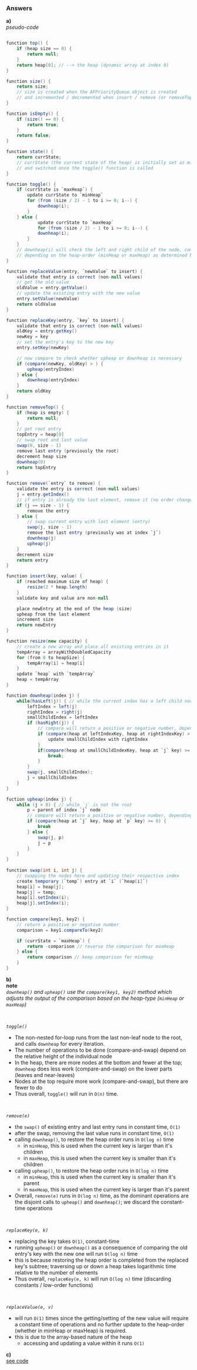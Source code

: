 ### Answers

**a)** \
_pseudo-code_

```Java

function top() {
    if (heap size == 0) {
        return null;
    }
    return heap[0]; // --> the heap (dynamic array at index 0)
}

function size() {
    return size;
    // size is created when the AFPriorityQueue object is created
    // and incremented / decremented when insert / remove (or removeTop) are called
}

function isEmpty() {
    if (size() == 0) {
        return true;
    }
    return false;
}

function state() {
    return currState;
    // currState (the current state of the heap) is initially set as minHeap
    // and switched once the toggle() function is called
}

function toggle() {
    if (currState is `maxHeap`) {
        update currState to `minHeap`
        for (from (size / 2) - 1 to i >= 0; i--) {
            downheap(i);
        }
    } else {
            update currState to `maxHeap`
            for (from (size / 2) - 1 to i >= 0; i--) {
            downheap(i);
        }
    }
    // downheap(i) will check the left and right child of the node, compare their respective key magnitude and swap if necessary
    // depending on the heap-order (minHeap or maxHeap) as determined by the compare() function
}

function replaceValue(entry, `newValue` to insert) {
    validate that entry is correct (non-null values)
    // get the old value
    oldValue = entry.getValue()
    // update the existing entry with the new value
    entry.setValue(newValue)
    return oldValue
}

function replaceKey(entry, `key` to insert) {
    validate that entry is correct (non-null values)
    oldKey = entry.getKey()
    newKey = key
    // set the entry's key to the new key
    entry.setKey(newKey)

    // now compare to check whether upheap or downheap is necessary
    if (compare(newKey, oldKey) > ) {
        upheap(entryIndex)
    } else {
        downheap(entryIndex)
    }
    return oldKey
}

function removeTop() {
    if (heap is empty) {
        return null;
    }
    // get root entry
    topEntry = heap[0]
    // swap root and last value
    swap(0, size - 1)
    remove last entry (previously the root)
    decrement heap size
    downheap(0)
    return topEntry
}

function remove(`entry` to remove) {
    validate the entry is correct (non-null values)
    j = entry.getIndex()
    // if entry is already the last element, remove it (no order change)
    if (j == size - 1) {
        remove the entry
    } else {
        // swap current entry with last element (entry)
        swap(j, size - 1)
        remove the last entry (previously was at index `j`)
        downheap(j)
        upheap(j)
    }
    decrement size
    return entry
}

function insert(key, value) {
    if (reached maximum size of heap) {
        resize(2 * heap.length)
    }
    validate key and value are non-null

    place newEntry at the end of the heap (size)
    upheap from the last element
    increment size
    return newEntry
}

function resize(new capacity) {
    // create a new array and place all existing entries in it
    tempArray = arrayWithDoubledCapacity
    for (from 0 to heapSize) {
        tempArray[i] = heap[i]
    }
    update `heap` with `tempArray` 
    heap = tempArray
}

function downheap(index j) {
    while(hasLeft(j)) { // while the current index has a left child node
        leftIndex = left(j)
        rightIndex = right(j)
        smallChildIndex = leftIndex
        if (hasRight(j)) {
            // compare will return a positive or negative number, depending on currState
            if (compare(heap at leftIndexKey, heap at rightIndexKey) > 0) {
                update smallChildIndex with rightIndex
            }
            if(compare(heap at smallChildIndexKey, heap at `j` key) >= 0) {
                break;
            }
        }
        swap(j, smallChildIndex);
        j = smallChildIndex
    }
}

fuction upheap(index j) {
    while (j > 0) { // while `j` is not the root
        p = parent of index `j` node
        // compare will return a positive or negative number, depending on currState
        if (compare(heap at `j` key, heap at `p` key) >= 0) {
            break
        } else {
            swap(j, p)
            j = p
        }
    }
}
 
function swap(int i, int j) {
    // swapping the nodes here and updating their respective index
    create temporary (`temp`) entry at `i` (`heap[i]`)
    heap[i] = heap[j];
    heap[j] = temp;
    heap[i].setIndex(i);
    heap[j].setIndex(i); 
}

function compare(key1, key2) {
    // return a positive or negative number
    comparison = key1.compareTo(key2)

    if (currState = `maxHeap`) {
        return -comparison // reverse the comparison for maxHeap
    } else {
        return comparison // keep comparison for minHeap
    }
}


```

**b)** \
**note** \
_`downheap()` and `upheap()` use the `compare(key1, key2)` method which adjusts the output of the comparison based on the heap-type (`minHeap` or `maxHeap`)_

<br>

_`toggle()`_
- The non-nested for-loop runs from the last non-leaf node to the root, and calls `downheap` for every iteration.
- The number of operations to be done (compare-and-swap) depend on the relative height of the individual node
- In the heap, there are more nodes at the bottom and fewer at the top; `downheap` does less work (compare-and-swap) on the lower parts (leaves and near-leaves)
- Nodes at the top require more work (compare-and-swap), but there are fewer to do
- Thus overall, `toggle()` will run in `O(n)` time.

<br>

_`remove(e)`_
- the `swap()` of existing entry and last entry runs in constant time, `O(1)`
- after the swap, removing the last value runs in constant time, `O(1)`
- calling `downheap()`, to restore the heap order runs in `O(log n)` time
    - in `minHeap`, this is used when the current key is larger than it's children
    - in `maxHeap`, this is used when the current key is smaller than it's children
- calling `upheap()`, to restore the heap order runs in `O(log n)` time
    - in `minHeap`, this is used when the current key is smaller than it's parent
    - in `maxHeap`, this is used when the current key is larger than it's parent
- Overall, `remove(e)` runs in `O(log n)` time, as the dominant operations are the disjoint calls to `upheap()` and `downheap()`; we discard the constant-time operations

<br>

_`replaceKey(e, k)`_
- replacing the key takes `O(1)`, constant-time
- running `upheap()` or `downheap()` as a consequence of comparing the old entry's key with the new one will run `O(log n)` time
- this is because restoring the heap order is completed from the replaced key's subtree; traversing up or down a heap takes logarithmic time relative to the number of elements
- Thus overall, `replaceKey(e, k)` will run `O(log n)` time (discarding constants / low-order functions)

<br>

_`replaceValue(e, v)`_
- will run `O(1)` times since the getting/setting of the new value will require a constant time of operations and no further update to the heap-order (whether in minHeap or maxHeap) is required.
- this is due to the array-based nature of the heap
    - accessing and updating a value within it runs `O(1)`



**c)** \
[see code](../pa3/)
